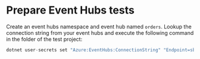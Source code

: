# Prepare Event Hubs tests

Create an event hubs namespace and event hub named `orders`.  Lookup the connection string from your event hubs and execute the following command in the folder of the test project:

```c#
dotnet user-secrets set "Azure:EventHubs:ConnectionString" "Endpoint=sb://***.servicebus.windows.net/;SharedAccessKeyName=***;SharedAccessKey=***"
```

